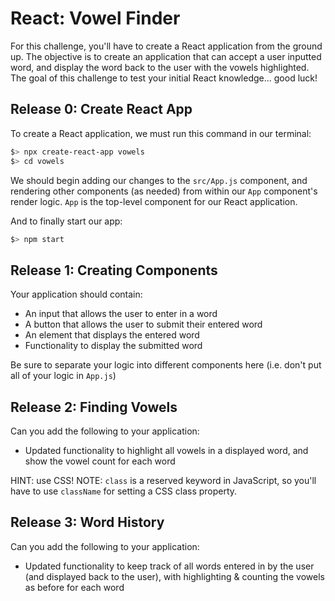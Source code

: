 # React: Vowel Finder

For this challenge, you'll have to create a React application from the ground up. The objective is to create an application that can accept a user inputted word, and display the word back to the user with the vowels highlighted. The goal of this challenge to test your initial React knowledge... good luck!

## Release 0: Create React App

To create a React application, we must run this command in our terminal:

```sh
$> npx create-react-app vowels
$> cd vowels
```

We should begin adding our changes to the `src/App.js` component, and rendering other components (as needed) from within our `App` component's render logic. `App` is the top-level component for our React application. 

And to finally start our app:

```sh
$> npm start
```

## Release 1: Creating Components

Your application should contain:
- An input that allows the user to enter in a word
- A button that allows the user to submit their entered word
- An element that displays the entered word
- Functionality to display the submitted word

Be sure to separate your logic into different components here (i.e. don't put all of your logic in `App.js`)

## Release 2: Finding Vowels
Can you add the following to your application:
- Updated functionality to highlight all vowels in a displayed word, and show the vowel count for each word

HINT: use CSS!
NOTE: `class` is a reserved keyword in JavaScript, so you'll have to use `className` for setting a CSS class property.

## Release 3: Word History

Can you add the following to your application:
- Updated functionality to keep track of all words entered in by the user (and displayed back to the user), with highlighting & counting the vowels as before for each word